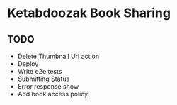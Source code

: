 # Ketabdoozak Book Sharing

## TODO

* Delete Thumbnail Url action
* Deploy
* Write e2e tests
* Submitting Status
* Error response show
* Add book access policy
